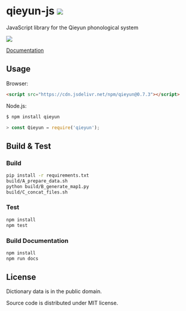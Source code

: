 # qieyun-js [![](https://data.jsdelivr.com/v1/package/npm/qieyun/badge)](https://www.jsdelivr.com/package/npm/qieyun)

JavaScript library for the Qieyun phonological system

![](https://nk2028.shn.hk/qieyun-js/demo/qieyun-js.png)

[Documentation](https://nk2028.shn.hk/qieyun-js/)

## Usage

Browser:

```html
<script src="https://cdn.jsdelivr.net/npm/qieyun@0.7.3"></script>
```

Node.js:

```sh
$ npm install qieyun
```

```javascript
> const Qieyun = require('qieyun');
```

## Build & Test

### Build

```sh
pip install -r requirements.txt
build/A_prepare_data.sh
python build/B_generate_map1.py
build/C_concat_files.sh
```

### Test

```sh
npm install
npm test
```

### Build Documentation

```sh
npm install
npm run docs
```

## License

Dictionary data is in the public domain.

Source code is distributed under MIT license.
